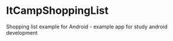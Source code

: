 ItCampShoppingList
==================

Shopping list example for Android - example app for study android development
